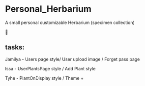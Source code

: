 # Personal_Herbarium
A small personal customizable Herbarium (specimen collection) 

:green_heart: 


## tasks:

Jamilya - Users page  style/ User upload image / Forget pass page

Issa - UserPlantsPage style / Add Plant style

Tyhe - PlantOnDisplay style / Theme +
